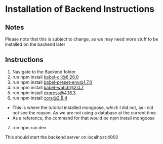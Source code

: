 # Installation of Backend Instructions

## Notes
Please note that this is subject to change, as we may need more stuff to be installed on the backend later

## Instructions

1. Navigate to the Backend folder
2. run npm install babel-cli@6.26.0 
3. run npm install babel-preset-env@1.7.0
4. run npm install babel-watch@2.0.7
5. run npm install express@4.16.3
6. run npm install cors@2.8.4
 - This is where the tutorial installed mongoose, which I did not, as I did not see the reason. As we are not using a database at the current time.
 - As a reference, the command for that would be npm install mongoose
7. run npm run dev

This should start the backend server on localhost:4000
